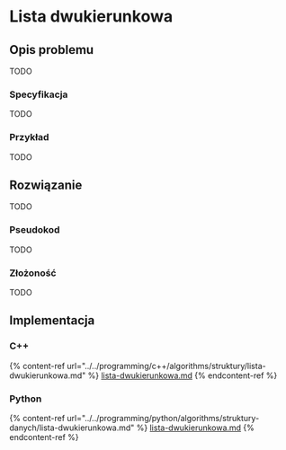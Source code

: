 # Lista dwukierunkowa

## Opis problemu

TODO

### Specyfikacja

TODO

### Przykład

TODO

## Rozwiązanie

TODO

### Pseudokod

TODO

### Złożoność

TODO

## Implementacja

### C++

{% content-ref url="../../programming/c++/algorithms/struktury/lista-dwukierunkowa.md" %}
[lista-dwukierunkowa.md](../../programming/c++/algorithms/struktury/lista-dwukierunkowa.md)
{% endcontent-ref %}

### Python

{% content-ref url="../../programming/python/algorithms/struktury-danych/lista-dwukierunkowa.md" %}
[lista-dwukierunkowa.md](../../programming/python/algorithms/struktury-danych/lista-dwukierunkowa.md)
{% endcontent-ref %}
